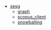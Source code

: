 * [sesg](sesg/index.md)
    * [graph](sesg/graph.md)
    * [scopus_client](sesg/scopus_client.md)
    * [snowballing](sesg/snowballing.md)
